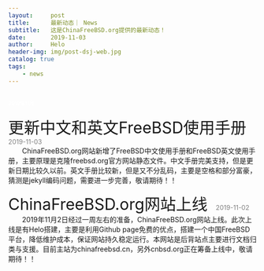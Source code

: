 ```yaml
---
layout:     post
title:      最新动态｜ News
subtitle:   这是ChinaFreeBSD.org提供的最新动态！
date:       2019-11-03
author:     Helo
header-img: img/post-dsj-web.jpg
catalog: true
tags:
    - news
---
```


## <font size="1" color="white">2019年11月</font>

<font size="6">更新中文和英文FreeBSD使用手册</font> <font size="2" color="gray">&ensp;&ensp;2019-11-03</font>  
&ensp;&ensp;&ensp;&ensp;ChinaFreeBSD.org网站新增了FreeBSD中文使用手册和FreeBSD英文使用手册，主要原理是克隆freebsd.org官方网站静态文件。中文手册完美支持，但是更新日期比较久以前。英文手册比较新，但是又不分乱码，主要是空格和部分富豪，猜测是jekyll编码问题，需要进一步完善，敬请期待！！

<font size="6">ChinaFreeBSD.org网站上线</font> <font size="2" color="gray">&ensp;&ensp;2019-11-02</font>  
&ensp;&ensp;&ensp;&ensp;2019年11月2日经过一周左右的准备，ChinaFreeBSD.org网站上线。此次上线是有Helo搭建，主要是利用Github page免费的优点，搭建一个中国FreeBSD平台，降低维护成本，保证网站持久稳定运行。本网站是后背站点主要进行文档归类与支援。目前主站为chinafreebsd.cn，另外cnbsd.org正在筹备上线中，敬请期待！！
